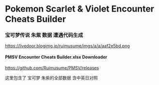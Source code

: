 # Pokemon Scarlet & Violet Encounter Cheats Builder
### 宝可梦传说 朱紫 数据 遭遇代码生成

https://livedoor.blogimg.jp/ruimusume/imgs/a/a/aaf2e5bd.png

#### PMSV Encounter Cheats Builder.xlsx Downloader
https://github.com/Ruimusume/PMSV/releases

这里包含了 宝可梦 朱紫的全部数据 含中英日对照
